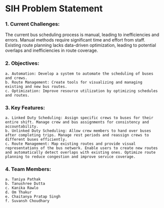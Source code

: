 # SIH Problem Statement 

###  1. Current Challenges: 
The current bus scheduling process is manual, leading to inefficiencies and errors. Manual methods require significant time and effort from staff. Existing route planning lacks data-driven optimization, leading to potential overlaps and inefficiencies in route coverage.
### 2. Objectives:
    a. Automation: Develop a system to automate the scheduling of buses and crews.
    b. Route Management: Create tools for visualizing and managing existing and new bus routes.
    c. Optimization: Improve resource utilization by optimizing schedules and routes.
### 3. Key Features:
    a. Linked Duty Scheduling: Assign specific crews to buses for their entire shift. Manage crew and bus assignments for consistency and accountability.
    b. Unlinked Duty Scheduling: Allow crew members to hand over buses after completing trips. Manage rest periods and reassign crews to different buses efficiently.
    c. Route Management: Map existing routes and provide visual representations of the bus network. Enable users to create new routes and automatically detect overlaps with existing ones. Optimize route planning to reduce congestion and improve service coverage.
### 4. Team Members:
    a. Taniya Pathak
    b. Tanushree Dutta
    c. Kanika Rawlo 
    d. Om Thakur 
    e. Chaitanya Pratap Singh 
    f. Suvansh Choudhary
